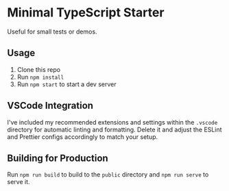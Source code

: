 # Minimal TypeScript Starter

Useful for small tests or demos.

## Usage

1. Clone this repo
2. Run `npm install`
3. Run `npm start` to start a dev server

## VSCode Integration

I've included my recommended extensions and settings within the `.vscode` directory for automatic linting and formatting. Delete it and adjust the ESLint and Prettier configs accordingly to match your setup.

## Building for Production

Run `npm run build` to build to the `public` directory and `npm run serve` to serve it.
